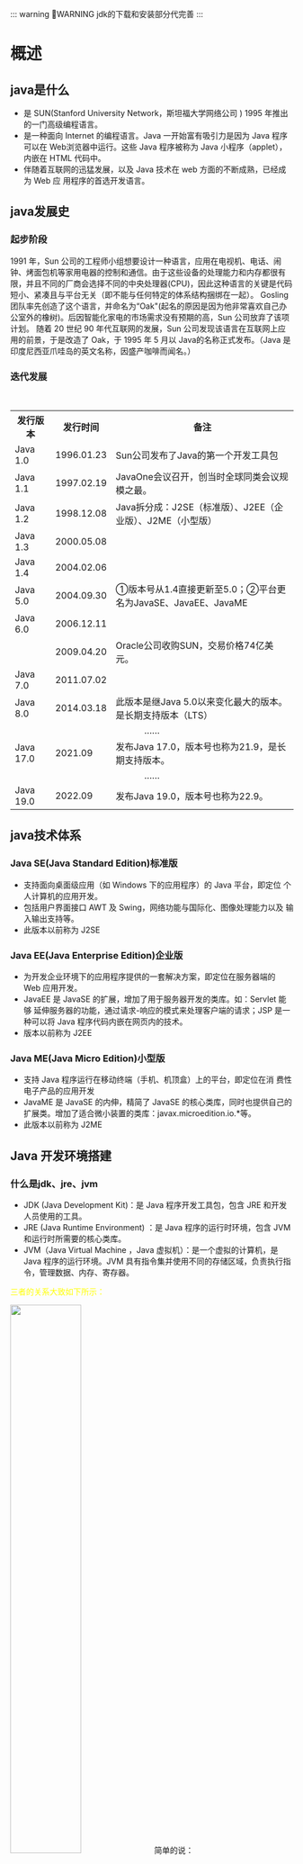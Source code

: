 ::: warning :construction:WARNING
jdk的下载和安装部分代完善
:::
# 概述

## java是什么

- 是 SUN(Stanford University Network，斯坦福大学网络公司 ) 1995 年推出的一门高级编程语言。
- 是一种面向 Internet 的编程语言。Java 一开始富有吸引力是因为 Java 程序可以在 Web浏览器中运行。这些 Java 程序被称为 Java 小程序（applet），内嵌在 HTML 代码中。
- 伴随着互联网的迅猛发展，以及 Java 技术在 web 方面的不断成熟，已经成为 Web 应
  用程序的首选开发语言。

## java发展史

### 起步阶段<br>

1991 年，Sun 公司的工程师小组想要设计一种语言，应用在电视机、电话、闹钟、烤面包机等家用电器的控制和通信。由于这些设备的处理能力和内存都很有限，并且不同的厂商会选择不同的中央处理器(CPU)，因此这种语言的关键是代码短小、紧凑且与平台无关（即不能与任何特定的体系结构捆绑在一起）。
Gosling 团队率先创造了这个语言，并命名为“Oak"(起名的原因是因为他非常喜欢自己办公室外的橡树)。后因智能化家电的市场需求没有预期的高，Sun 公司放弃了该项计划。
随着 20 世纪 90 年代互联网的发展，Sun 公司发现该语言在互联网上应用的前景，于是改造了 Oak，于 1995 年 5 月以 Java的名称正式发布。（Java 是印度尼西亚爪哇岛的英文名称，因盛产咖啡而闻名。）

### 迭代发展

<br>

<table>  
    <tr>  
        <th>发行版本</th>  
        <th>发行时间</th>  
        <th>备注</th>  
    </tr>  
    <tr>  
        <td>Java 1.0</td>  
        <td>1996.01.23</td>  
        <td>Sun公司发布了Java的第一个开发工具包</td>  
    </tr>  
    <tr>  
        <td>Java 1.1</td>  
        <td>1997.02.19</td>  
        <td>JavaOne会议召开，创当时全球同类会议规模之最。</td>  
    </tr>  
    <tr>  
        <td>Java 1.2</td>  
        <td>1998.12.08</td>  
        <td>Java拆分成：J2SE（标准版）、J2EE（企业版）、J2ME（小型版）</td>  
    </tr>  
    <tr>  
        <td>Java 1.3</td>  
        <td>2000.05.08</td>  
        <td></td>  
    </tr>  
    <tr>  
        <td>Java 1.4</td>  
        <td>2004.02.06</td>  
        <td></td>  
    </tr>  
    <tr>  
        <td>Java 5.0</td>  
        <td>2004.09.30</td>  
        <td>①版本号从1.4直接更新至5.0；②平台更名为JavaSE、JavaEE、JavaME</td>  
    </tr>  
    <tr>  
        <td>Java 6.0</td>  
        <td>2006.12.11</td>  
        <td></td>  
    </tr>  
    <tr class="acquisition-row">  
        <td> </td>  
        <td>2009.04.20</td>  
        <td>Oracle公司收购SUN，交易价格74亿美元。</td>  
    </tr>  
    <tr>  
        <td>Java 7.0</td>  
        <td>2011.07.02</td>  
        <td></td>  
    </tr>  
    <tr>  
        <td>Java 8.0</td>  
        <td>2014.03.18</td>  
        <td>此版本是继Java 5.0以来变化最大的版本。是长期支持版本（LTS）</td>  
    </tr>  
    <tr>
        <td colspan="3"  style="text-align: center;">……</td>
    </tr>
    <tr>  
        <td>Java 17.0</td>  
        <td>2021.09</td>  
        <td>发布Java 17.0，版本号也称为21.9，是长期支持版本。</td>  
    </tr>  
    <tr>
        <td colspan="3"  style="text-align: center;">……</td>
    </tr>
    <tr>  
        <td>Java 19.0</td>  
        <td>2022.09</td>  
        <td>发布Java 19.0，版本号也称为22.9。</td>  
    </tr>  
</table>

## java技术体系

### Java SE(Java Standard Edition)标准版

- 支持面向桌面级应用（如 Windows 下的应用程序）的 Java 平台，即定位
  个人计算机的应用开发。
- 包括用户界面接口 AWT 及 Swing，网络功能与国际化、图像处理能力以及
  输入输出支持等。
- 此版本以前称为 J2SE

### Java EE(Java Enterprise Edition)企业版

- 为开发企业环境下的应用程序提供的一套解决方案，即定位在服务器端的
  Web 应用开发。
- JavaEE 是 JavaSE 的扩展，增加了用于服务器开发的类库。如：Servlet 能够
  延伸服务器的功能，通过请求-响应的模式来处理客户端的请求；JSP 是一
  种可以将 Java 程序代码内嵌在网页内的技术。
- 版本以前称为 J2EE

### Java ME(Java Micro Edition)小型版

- 支持 Java 程序运行在移动终端（手机、机顶盒）上的平台，即定位在消
  费性电子产品的应用开发
- JavaME 是 JavaSE 的内伸，精简了 JavaSE 的核心类库，同时也提供自己的
  扩展类。增加了适合微小装置的类库：javax.microedition.io.*等。
- 此版本以前称为 J2ME

## Java 开发环境搭建

### 什么是jdk、jre、jvm

- JDK (Java Development Kit)：是 Java 程序开发工具包，包含 JRE 和开发人员使用的工具。
- JRE (Java Runtime Environment) ：是 Java 程序的运行时环境，包含 JVM 和运行时所需要的核心类库。
- JVM（Java Virtual Machine ，Java 虚拟机）：是一个虚拟的计算机，是 Java 程序的运行环境。JVM 具有指令集并使用不同的存储区域，负责执行指令，管理数据、内存、寄存器。

<p style="color: yellow;">三者的关系大致如下所示：</p>
<img src="\images\Grammer-DataStructure\java\jdk1.png" style="width: 50%; height: auto;">
简单的说：<br> 
JDK = JRE + 开发工具集（例如 Javac 编译工具等）
<br>    JRE = JVM + Java SE 标准类库

### jdk下载

### jdk安装
## javaAPI文档
- API （Application Programming Interface，应用程序编程接口）是 Java 提供的基本编程接口。
- Java 语言提供了大量的基础类，因此 Oracle 也为这些基础类提供了相应的说明文档，用于告诉开发者如何使用这些类，以及这些类里包含的方法。大多数 Java 书籍中的类的介绍都要参照它来完成，它是编程者经常查阅的资料。
- Java API 文档，即为 JDK 使用说明书、帮助文档。类似于新华词典
### 链接
- jdk17中文版：https://doc.qzxdp.cn/jdk/17/zh/api/index.html
- jdk21官方版：https://docs.oracle.com/en/java/javase/21/docs/api/help-doc.html
